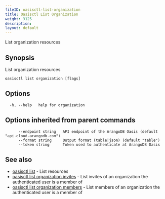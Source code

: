 ```yaml
---
fileID: oasisctl-list-organization
title: Oasisctl List Organization
weight: 3125
description: 
layout: default
---
```

List organization resources

## Synopsis

List organization resources

```
oasisctl list organization [flags]
```

## Options

```
  -h, --help   help for organization
```

## Options inherited from parent commands

```
      --endpoint string   API endpoint of the ArangoDB Oasis (default "api.cloud.arangodb.com")
      --format string     Output format (table|json) (default "table")
      --token string      Token used to authenticate at ArangoDB Oasis
```

## See also

* [oasisctl list]()	 - List resources
* [oasisctl list organization invites](oasisctl-list-organization-invites)	 - List invites of an organization the authenticated user is a member of
* [oasisctl list organization members](oasisctl-list-organization-members)	 - List members of an organization the authenticated user is a member of

